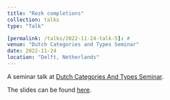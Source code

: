 ```yaml
---
title: "Rezk completions"
collection: talks
type: "Talk"

[permalink: /talks/2022-11-24-talk-5]: #
venue: "Dutch Categories and Types Seminar"
date: 2022-11-24
location: "Delft, Netherlands"
---
```


A seminar talk at [Dutch Categories And Types Seminar](https://dutchcats.github.io/).

The slides can be found [here](https://dutchcats.github.io/2022-11-24/wullaert_20221124.pdf).